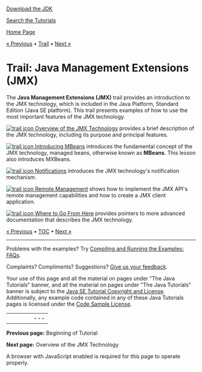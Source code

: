 [Download
the JDK](http://java.sun.com/javase/6/download.jsp)
  
[Search the
Tutorials](../search.html)

[Home Page](../index.html)

[« Previous](../index.html)
•
[Trail](./TOC.html)
•
[Next »](./overview/index.html)

# Trail: Java Management Extensions (JMX)

The **Java Management Extensions (JMX)** trail provides an introduction to the JMX technology, which is included in the Java Platform, Standard Edition (Java SE platform). This trail presents examples of how to use the most important features of the JMX technology.

[![trail icon](../images/networkingIcon.gif)
Overview of the JMX Technology](overview/index.html)
provides a brief description of the JMX technology, including its purpose and principal features.

[![trail icon](../images/networkingIcon.gif)
Introducing MBeans](mbeans/index.html)
introduces the fundamental concept of the JMX technology, managed beans, otherwise known as **MBeans**. This lesson also introduces MXBeans.

[![trail icon](../images/networkingIcon.gif)
Notifications](notifs/index.html)
introduces the JMX technology's notification mechanism.

[![trail icon](../images/networkingIcon.gif)
Remote Management](remote/index.html)
shows how to implement the JMX API's remote management capabilities and how to create a JMX client application.

[![trail icon](../images/networkingIcon.gif)
Where to Go From Here](end.html)
provides pointers to more advanced documentation that describes the JMX technology.

[« Previous](../index.html)
•
[TOC](./TOC.html)
•
[Next »](./overview/index.html)

---

Problems with the examples? Try [Compiling and Running
the Examples: FAQs](../information/run-examples.html).
  
Complaints? Compliments? Suggestions? [Give
us your feedback](http://download.oracle.com/javase/feedback.html).

Your use of this page and all the material on pages under "The Java Tutorials" banner,
and all the material on pages under "The Java Tutorials" banner is subject to the [Java SE Tutorial Copyright
and License](../information/license.html).
Additionally, any example code contained in any of these Java
Tutorials pages is licensed under the
[Code
Sample License](http://developers.sun.com/license/berkeley_license.html).

|  |  |  |  |  |
| --- | --- | --- | --- | --- |
| |  |  | | --- | --- | | duke image | Oracle logo | | [About Oracle](http://www.oracle.com/us/corporate/index.html) | [Oracle Technology Network](http://www.oracle.com/technology/index.html) | [Terms of Service](https://www.samplecode.oracle.com/servlets/CompulsoryClickThrough?type=TermsOfService) | Copyright © 1995, 2011 Oracle and/or its affiliates. All rights reserved. |

**Previous page:** Beginning of Tutorial
  
**Next page:** Overview of the JMX Technology




A browser with JavaScript enabled is required for this page to operate properly.